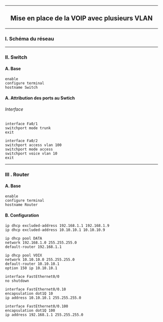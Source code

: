------------------------------------------------------------------------------------------------------------------------------------------------------------------------------------------------
## <p align='center'> Mise en place de la VOIP avec plusieurs VLAN</p>

------------------------------------------------------------------------------------------------------------------------------------------------------------------------------------------------
### I. Schéma du réseau

------------------------------------------------------------------------------------------------------------------------------------------------------------------------------------------------
### II. Switch
#### A. Base
```
enable
configure terminal
hostname Switch
```

#### A. Attribution des ports au Swtich
###### Interface
```
interface Fa0/1
switchport mode trunk
exit

interface Fa0/2
switchport access vlan 100
switchport mode access
switchport voice vlan 10
exit
```


------------------------------------------------------------------------------------------------------------------------------------------------------------------------------------------------
### III . Router
#### A. Base
```
enable
configure terminal
hostname Router
```

#### B. Configuration
```
ip dhcp excluded-address 192.168.1.1 192.168.1.9
ip dhcp excluded-address 10.10.10.1 10.10.10.9

ip dhcp pool DATA
network 192.168.1.0 255.255.255.0
default-router 192.168.1.1

ip dhcp pool VOIX
network 10.10.10.0 255.255.255.0
default-router 10.10.10.1
option 150 ip 10.10.10.1

interface FastEthernet0/0
no shutdown

interface FastEthernet0/0.10
encapsulation dot1Q 10
ip address 10.10.10.1 255.255.255.0

interface FastEthernet0/0.100
encapsulation dot1Q 100
ip address 192.168.1.1 255.255.255.0
```
